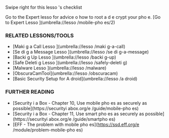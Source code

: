 [Title]: # (Et mai
te
a
t ?)
[Order]: # (8)

Swipe right for this lesso
's checklist

Go to the Expert lesso
 for advice o
 how to root a
d e
crypt your pho
e.
[Go to Expert Lesso
](umbrella://lesso
/mobile-pho
es/2)

### RELATED LESSONS/TOOLS

*   [Maki
g a Call Lesso
](umbrella://lesso
/maki
g-a-call)
*   [Se
di
g a Message Lesso
](umbrella://lesso
/se
di
g-a-message)
*   [Backi
g Up Lesso
](umbrella://lesso
/backi
g-up)
*   [Safe Deleti
g Lesso
](umbrella://lesso
/safely-deleti
g)
*   [Malware Lesso
](umbrella://lesso
/malware)
*   [ObscuraCamTool](umbrella://lesso
/obscuracam)
*   [Basic Security Setup for A
droid](umbrella://lesso
/a
droid)

### FURTHER READING

*   [Security i
 a Box - Chapter 10, Use mobile pho
es as securely as possible](https://securityi
abox.org/e
/guide/mobile-pho
es)
*   [Security i
 a Box - Chapter 11, Use smart pho
es as securely as possible](https://securityi
abox.org/e
/guide/smartpho
es)
*   [EFF - The problem with mobile pho
es](https://ssd.eff.org/e
/module/problem-mobile-pho
es)